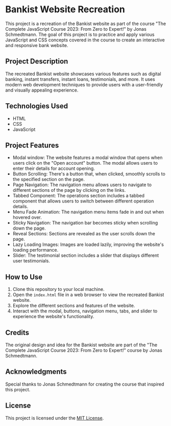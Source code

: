 <h1>Bankist Website Recreation</h1>

<p>This project is a recreation of the Bankist website as part of the course "The Complete JavaScript Course 2023: From Zero to Expert!" by Jonas Schmedtmann. The goal of this project is to practice and apply various JavaScript and CSS concepts covered in the course to create an interactive and responsive bank website.</p>

<h2>Project Description</h2>

<p>The recreated Bankist website showcases various features such as digital banking, instant transfers, instant loans, testimonials, and more. It uses modern web development techniques to provide users with a user-friendly and visually appealing experience.</p>

<h2>Technologies Used</h2>

<ul>
  <li>HTML</li>
  <li>CSS</li>
  <li>JavaScript</li>
</ul>

<h2>Project Features</h2>

<ul>
  <li>Modal window: The website features a modal window that opens when users click on the "Open account" button. The modal allows users to enter their details for account opening.</li>
  <li>Button Scrolling: There's a button that, when clicked, smoothly scrolls to the specified section on the page.</li>
  <li>Page Navigation: The navigation menu allows users to navigate to different sections of the page by clicking on the links.</li>
  <li>Tabbed Component: The operations section includes a tabbed component that allows users to switch between different operation details.</li>
  <li>Menu Fade Animation: The navigation menu items fade in and out when hovered over.</li>
  <li>Sticky Navigation: The navigation bar becomes sticky when scrolling down the page.</li>
  <li>Reveal Sections: Sections are revealed as the user scrolls down the page.</li>
  <li>Lazy Loading Images: Images are loaded lazily, improving the website's loading performance.</li>
  <li>Slider: The testimonial section includes a slider that displays different user testimonials.</li>
</ul>

<h2>How to Use</h2>

<ol>
  <li>Clone this repository to your local machine.</li>
  <li>Open the <code>index.html</code> file in a web browser to view the recreated Bankist website.</li>
  <li>Explore the different sections and features of the website.</li>
  <li>Interact with the modal, buttons, navigation menu, tabs, and slider to experience the website's functionality.</li>
</ol>

<h2>Credits</h2>

<p>The original design and idea for the Bankist website are part of the "The Complete JavaScript Course 2023: From Zero to Expert!" course by Jonas Schmedtmann.</p>

<h2>Acknowledgments</h2>

<p>Special thanks to Jonas Schmedtmann for creating the course that inspired this project.</p>

<h2>License</h2>

<p>This project is licensed under the <a href="LICENSE">MIT License</a>.</p>
